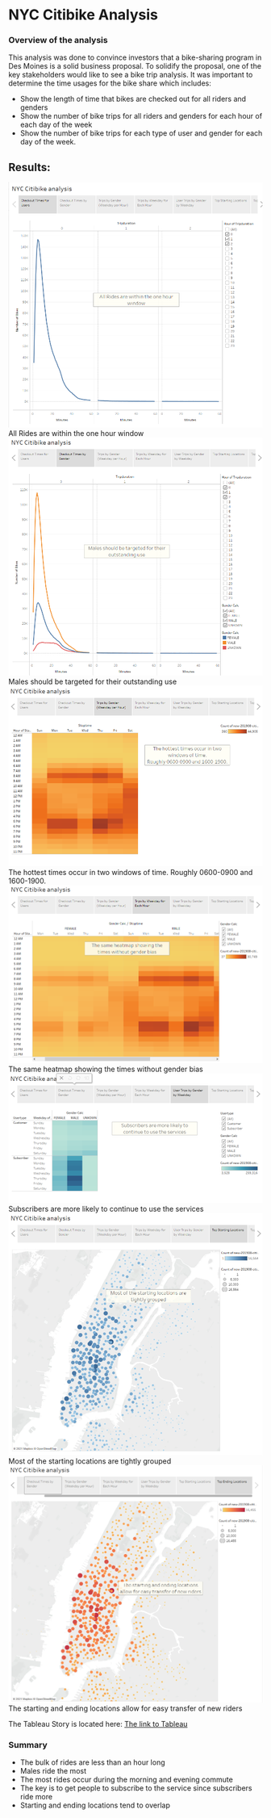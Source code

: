 # NYC Citibike Analysis

### Overview of the analysis
This analysis was done to convince investors that a bike-sharing program in Des Moines is a solid business proposal. To solidify the proposal, one of the key stakeholders would like to see a bike trip analysis.
It was important to determine the time usages for the bike share which includes:
- Show the length of time that bikes are checked out for all riders and genders
- Show the number of bike trips for all riders and genders for each hour of each day of the week
- Show the number of bike trips for each type of user and gender for each day of the week.

## Results:

![1viz](https://github.com/trallen09/bikesharing/blob/main/1.png)
All Rides are within the one hour window
![2viz](https://github.com/trallen09/bikesharing/blob/main/2.png)
Males should be targeted for their outstanding use
![3viz](https://github.com/trallen09/bikesharing/blob/main/3.png)
The hottest times occur in two windows of time.
Roughly 0600-0900 and 1600-1900.
![4viz](https://github.com/trallen09/bikesharing/blob/main/4.png)
The same heatmap showing the times without gender bias
![5viz](https://github.com/trallen09/bikesharing/blob/main/5.png)
Subscribers are more likely to continue to use the services
![6viz](https://github.com/trallen09/bikesharing/blob/main/6.png)
Most of the starting locations are tightly grouped
![7viz](https://github.com/trallen09/bikesharing/blob/main/7.png)
The starting and ending locations allow for easy transfer of new riders


The Tableau Story is located here: [The link to Tableau](https://public.tableau.com/app/profile/tom.allen/viz/NYCCitibikeanalysis_16236258346310/BikeSharingAnalysis)

### Summary
- The bulk of rides are less than an hour long
- Males ride the most
- The most rides occur during the morning and evening commute
- The key is to get people to subscribe to the service since subscribers ride more
- Starting and ending locations tend to overlap 
 
